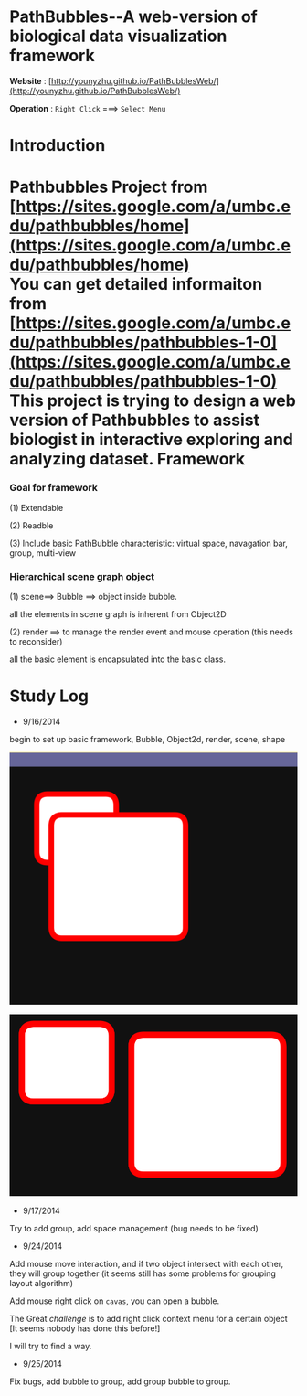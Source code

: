 PathBubbles--A web-version of biological data visualization framework
============


**Website** : [http://younyzhu.github.io/PathBubblesWeb/](http://younyzhu.github.io/PathBubblesWeb/)

**Operation** : `Right Click`   ===>  `Select Menu`

Introduction
============
   Pathbubbles Project from  [https://sites.google.com/a/umbc.edu/pathbubbles/home](https://sites.google.com/a/umbc.edu/pathbubbles/home)     
   You can get detailed informaiton from [https://sites.google.com/a/umbc.edu/pathbubbles/pathbubbles-1-0](https://sites.google.com/a/umbc.edu/pathbubbles/pathbubbles-1-0)  
   This project is trying to design a web version of Pathbubbles to assist biologist in interactive exploring and analyzing dataset.
Framework
============

 ### Goal for framework

 (1) Extendable

 (2) Readble

 (3) Include basic PathBubble characteristic: virtual space, navagation bar, group, multi-view

 ### Hierarchical scene graph object

 (1) scene==> Bubble ==> object inside bubble.

  all the elements in scene graph is inherent from Object2D


 (2) render ==> to manage the render event and mouse operation (this needs to reconsider)

  all the basic element is encapsulated into the basic class.


Study Log
============
* 9/16/2014

 begin to set up basic framework, Bubble, Object2d, render, scene, shape

 ![image1](https://raw.githubusercontent.com/younyzhu/younyzhu.github.com/master/PathBubblesWeb/image/framework1.PNG)

 ![image2](https://raw.githubusercontent.com/younyzhu/younyzhu.github.com/master/PathBubblesWeb/image/framework2.PNG)

* 9/17/2014

Try to add group, add space management (bug needs to be fixed)    



* 9/24/2014 

Add mouse move interaction, and if two object intersect with each other, they will group together (it seems still has some problems for grouping layout algorithm)

Add mouse right click on `cavas`, you can open a bubble.

The Great *challenge* is to add right click context menu for a certain object [It seems nobody has done this before!]

I will try to find a way.

* 9/25/2014   
 
Fix bugs, add bubble to group, add group bubble to group.
 